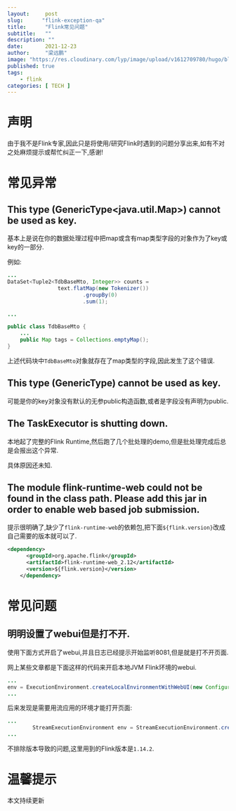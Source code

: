 ```yaml
---
layout:     post 
slug:      "flink-exception-qa"
title:      "Flink常见问题"
subtitle:   ""
description: ""
date:       2021-12-23
author:     "梁远鹏"
image: "https://res.cloudinary.com/lyp/image/upload/v1612709780/hugo/blog.github.io/pexels-matt-hardy-2568001.jpg"
published: true
tags:
    - flink 
categories: [ TECH ]
---    
```


# 声明  

由于我不是Flink专家,因此只是将使用/研究Flink时遇到的问题分享出来,如有不对之处麻烦提示或帮忙纠正一下,感谢!

# 常见异常  

## This type (GenericType<java.util.Map>) cannot be used as key.  

基本上是说在你的数据处理过程中把map或含有map类型字段的对象作为了key或key的一部分.  

例如:  

```java
...
DataSet<Tuple2<TdbBaseMto, Integer>> counts =
                text.flatMap(new Tokenizer())
                        .groupBy(0)
                        .sum(1);  

...

public class TdbBaseMto {
    ...
    public Map tags = Collections.emptyMap();
}
```  

上述代码块中`TdbBaseMto`对象就存在了map类型的字段,因此发生了这个错误.  

## This type (GenericType) cannot be used as key.  

可能是你的key对象没有默认的无参public构造函数,或者是字段没有声明为public.

## The TaskExecutor is shutting down.

本地起了完整的Flink Runtime,然后跑了几个批处理的demo,但是批处理完成后总是会报出这个异常.  

具体原因还未知.  


## The module flink-runtime-web could not be found in the class path. Please add this jar in order to enable web based job submission.

提示很明确了,缺少了`flink-runtime-web`的依赖包,把下面`${flink.version}`改成自己需要的版本就可以了.  

```xml
<dependency>
      <groupId>org.apache.flink</groupId>
      <artifactId>flink-runtime-web_2.12</artifactId>
      <version>${flink.version}</version>
    </dependency>
```  

# 常见问题  

## 明明设置了webui但是打不开.  

使用下面方式开启了webui,并且日志已经提示开始监听8081,但是就是打不开页面.  

网上某些文章都是下面这样的代码来开启本地JVM Flink环境的webui.
```java
...
env = ExecutionEnvironment.createLocalEnvironmentWithWebUI(new Configuration());
... 
```  

后来发现是需要用流应用的环境才能打开页面:  
```java
...
        StreamExecutionEnvironment env = StreamExecutionEnvironment.createLocalEnvironmentWithWebUI(new Configuration());
...
```  

不排除版本导致的问题,这里用到的Flink版本是`1.14.2`.

# 温馨提示 

本文持续更新